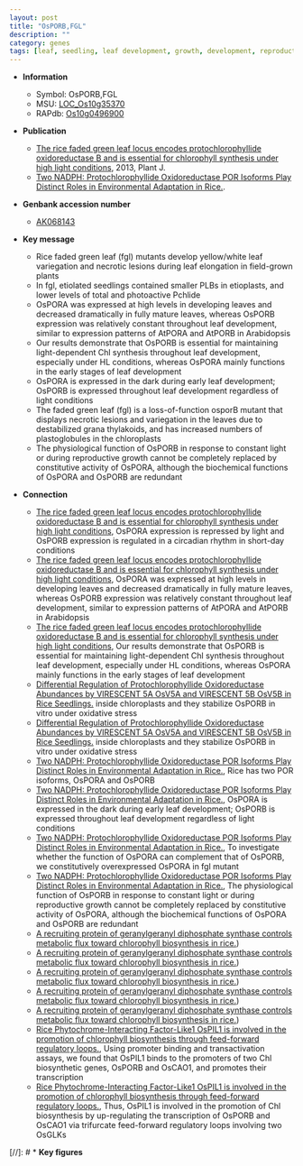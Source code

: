 ```yaml
---
layout: post
title: "OsPORB,FGL"
description: ""
category: genes
tags: [leaf, seedling, leaf development, growth, development, reproductive, reproductive growth]
---
```


* **Information**  
    + Symbol: OsPORB,FGL  
    + MSU: [LOC_Os10g35370](http://rice.plantbiology.msu.edu/cgi-bin/ORF_infopage.cgi?orf=LOC_Os10g35370)  
    + RAPdb: [Os10g0496900](http://rapdb.dna.affrc.go.jp/viewer/gbrowse_details/irgsp1?name=Os10g0496900)  

* **Publication**  
    + [The rice faded green leaf locus encodes protochlorophyllide oxidoreductase B and is essential for chlorophyll synthesis under high light conditions](http://www.ncbi.nlm.nih.gov/pubmed?term=The+rice+faded+green+leaf+locus+encodes+protochlorophyllide+oxidoreductase+B+and+is+essential+for+chlorophyll+synthesis+under+high+light+conditions%5BTitle%5D), 2013, Plant J.
    + [Two NADPH: Protochlorophyllide Oxidoreductase POR Isoforms Play Distinct Roles in Environmental Adaptation in Rice.](N+Y).

* **Genbank accession number**  
    + [AK068143](http://www.ncbi.nlm.nih.gov/nuccore/AK068143)

* **Key message**  
    + Rice faded green leaf (fgl) mutants develop yellow/white leaf variegation and necrotic lesions during leaf elongation in field-grown plants
    + In fgl, etiolated seedlings contained smaller PLBs in etioplasts, and lower levels of total and photoactive Pchlide
    + OsPORA was expressed at high levels in developing leaves and decreased dramatically in fully mature leaves, whereas OsPORB expression was relatively constant throughout leaf development, similar to expression patterns of AtPORA and AtPORB in Arabidopsis
    + Our results demonstrate that OsPORB is essential for maintaining light-dependent Chl synthesis throughout leaf development, especially under HL conditions, whereas OsPORA mainly functions in the early stages of leaf development
    + OsPORA is expressed in the dark during early leaf development; OsPORB is expressed throughout leaf development regardless of light conditions
    + The faded green leaf (fgl) is a loss-of-function osporB mutant that displays necrotic lesions and variegation in the leaves due to destabilized grana thylakoids, and has increased numbers of plastoglobules in the chloroplasts
    + The physiological function of OsPORB in response to constant light or during reproductive growth cannot be completely replaced by constitutive activity of OsPORA, although the biochemical functions of OsPORA and OsPORB are redundant

* **Connection**  
    + [The rice faded green leaf locus encodes protochlorophyllide oxidoreductase B and is essential for chlorophyll synthesis under high light conditions](http://www.ncbi.nlm.nih.gov/pubmed?term=The+rice+faded+green+leaf+locus+encodes+protochlorophyllide+oxidoreductase+B+and+is+essential+for+chlorophyll+synthesis+under+high+light+conditions%5BTitle%5D), OsPORA expression is repressed by light and OsPORB expression is regulated in a circadian rhythm in short-day conditions
    + [The rice faded green leaf locus encodes protochlorophyllide oxidoreductase B and is essential for chlorophyll synthesis under high light conditions](http://www.ncbi.nlm.nih.gov/pubmed?term=The+rice+faded+green+leaf+locus+encodes+protochlorophyllide+oxidoreductase+B+and+is+essential+for+chlorophyll+synthesis+under+high+light+conditions%5BTitle%5D), OsPORA was expressed at high levels in developing leaves and decreased dramatically in fully mature leaves, whereas OsPORB expression was relatively constant throughout leaf development, similar to expression patterns of AtPORA and AtPORB in Arabidopsis
    + [The rice faded green leaf locus encodes protochlorophyllide oxidoreductase B and is essential for chlorophyll synthesis under high light conditions](http://www.ncbi.nlm.nih.gov/pubmed?term=The+rice+faded+green+leaf+locus+encodes+protochlorophyllide+oxidoreductase+B+and+is+essential+for+chlorophyll+synthesis+under+high+light+conditions%5BTitle%5D), Our results demonstrate that OsPORB is essential for maintaining light-dependent Chl synthesis throughout leaf development, especially under HL conditions, whereas OsPORA mainly functions in the early stages of leaf development
    + [Differential Regulation of Protochlorophyllide Oxidoreductase Abundances by VIRESCENT 5A OsV5A and VIRESCENT 5B OsV5B in Rice Seedlings.](OsPORA+and+OsPORB) inside chloroplasts and they stabilize OsPORB in vitro under oxidative stress
    + [Differential Regulation of Protochlorophyllide Oxidoreductase Abundances by VIRESCENT 5A OsV5A and VIRESCENT 5B OsV5B in Rice Seedlings.](OsPORA+and+OsPORB) inside chloroplasts and they stabilize OsPORB in vitro under oxidative stress
    + [Two NADPH: Protochlorophyllide Oxidoreductase POR Isoforms Play Distinct Roles in Environmental Adaptation in Rice.](http://www.ncbi.nlm.nih.gov/pubmed?term=Two+NADPH:+Protochlorophyllide+Oxidoreductase+POR+Isoforms+Play+Distinct+Roles+in+Environmental+Adaptation+in+Rice.%5BTitle%5D), Rice has two POR isoforms, OsPORA and OsPORB
    + [Two NADPH: Protochlorophyllide Oxidoreductase POR Isoforms Play Distinct Roles in Environmental Adaptation in Rice.](http://www.ncbi.nlm.nih.gov/pubmed?term=Two+NADPH:+Protochlorophyllide+Oxidoreductase+POR+Isoforms+Play+Distinct+Roles+in+Environmental+Adaptation+in+Rice.%5BTitle%5D), OsPORA is expressed in the dark during early leaf development; OsPORB is expressed throughout leaf development regardless of light conditions
    + [Two NADPH: Protochlorophyllide Oxidoreductase POR Isoforms Play Distinct Roles in Environmental Adaptation in Rice.](http://www.ncbi.nlm.nih.gov/pubmed?term=Two+NADPH:+Protochlorophyllide+Oxidoreductase+POR+Isoforms+Play+Distinct+Roles+in+Environmental+Adaptation+in+Rice.%5BTitle%5D), To investigate whether the function of OsPORA can complement that of OsPORB, we constitutively overexpressed OsPORA in fgl mutant
    + [Two NADPH: Protochlorophyllide Oxidoreductase POR Isoforms Play Distinct Roles in Environmental Adaptation in Rice.](http://www.ncbi.nlm.nih.gov/pubmed?term=Two+NADPH:+Protochlorophyllide+Oxidoreductase+POR+Isoforms+Play+Distinct+Roles+in+Environmental+Adaptation+in+Rice.%5BTitle%5D), The physiological function of OsPORB in response to constant light or during reproductive growth cannot be completely replaced by constitutive activity of OsPORA, although the biochemical functions of OsPORA and OsPORB are redundant
    + [A recruiting protein of geranylgeranyl diphosphate synthase controls metabolic flux toward chlorophyll biosynthesis in rice.](OsCHLG))
    + [A recruiting protein of geranylgeranyl diphosphate synthase controls metabolic flux toward chlorophyll biosynthesis in rice.](OsCHLG))
    + [A recruiting protein of geranylgeranyl diphosphate synthase controls metabolic flux toward chlorophyll biosynthesis in rice.](OsCHLG))
    + [A recruiting protein of geranylgeranyl diphosphate synthase controls metabolic flux toward chlorophyll biosynthesis in rice.](OsCHLG))
    + [A recruiting protein of geranylgeranyl diphosphate synthase controls metabolic flux toward chlorophyll biosynthesis in rice.](OsCHLG))
    + [Rice Phytochrome-Interacting Factor-Like1 OsPIL1 is involved in the promotion of chlorophyll biosynthesis through feed-forward regulatory loops.](http://www.ncbi.nlm.nih.gov/pubmed?term=Rice+Phytochrome-Interacting+Factor-Like1+OsPIL1+is+involved+in+the+promotion+of+chlorophyll+biosynthesis+through+feed-forward+regulatory+loops.%5BTitle%5D),  Using promoter binding and transactivation assays, we found that OsPIL1 binds to the promoters of two Chl biosynthetic genes, OsPORB and OsCAO1, and promotes their transcription
    + [Rice Phytochrome-Interacting Factor-Like1 OsPIL1 is involved in the promotion of chlorophyll biosynthesis through feed-forward regulatory loops.](http://www.ncbi.nlm.nih.gov/pubmed?term=Rice+Phytochrome-Interacting+Factor-Like1+OsPIL1+is+involved+in+the+promotion+of+chlorophyll+biosynthesis+through+feed-forward+regulatory+loops.%5BTitle%5D),  Thus, OsPIL1 is involved in the promotion of Chl biosynthesis by up-regulating the transcription of OsPORB and OsCAO1 via trifurcate feed-forward regulatory loops involving two OsGLKs

[//]: # * **Key figures**  


